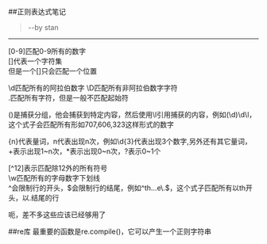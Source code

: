 ##正则表达式笔记
> --by stan


---


[0-9]匹配0-9所有的数字  
[]代表一个字符集  
但是一个[]只会匹配一个位置  


\d匹配所有的阿拉伯数字  \D匹配所有非阿拉伯数字字符  
.匹配所有字符，但是一般不匹配起始符  


()是捕获分组，他会捕获到特定内容，然后使用\l引用捕获的内容，例如(\d)\d\l，这个式子会匹配所有形如707,606,323这样形式的数字  

{n}代表量词，n代表出现n次，例如\d{3}代表出现3个数字,另外还有其它量词，+表示出现1~n次，*表示出现0~n次，?表示0~1个  


[^12]表示匹配除12外的所有符号  
\w匹配所有的字母数字下划线  
^会限制行的开头，$会限制行的结尾，例如^th...e\.$，这个式子匹配所有以th开头，以.结尾的行

呃，差不多这些应该已经够用了









##re库
最重要的函数是re.compile()，它可以产生一个正则字符串




